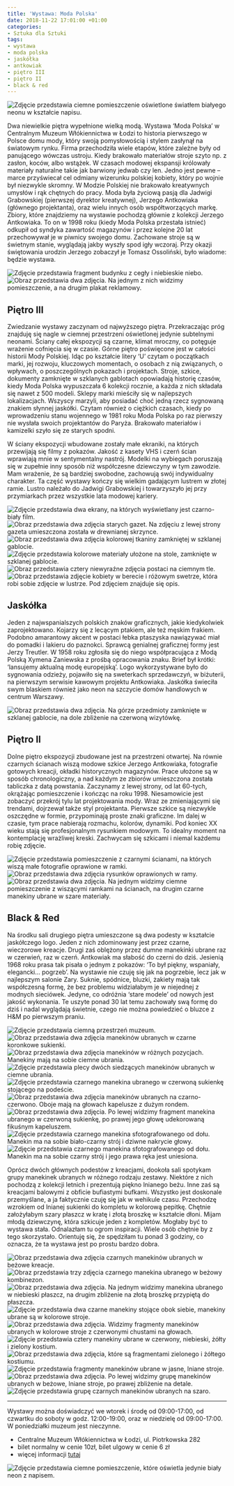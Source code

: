```yaml
---
title: 'Wystawa: Moda Polska'
date: 2018-11-22 17:01:00 +01:00
categories:
- Sztuka dla Sztuki
tags:
- wystawa
- moda polska
- jaskółka
- antkowiak
- piętro III
- piętro II
- black & red
---
```


![Zdjęcie przedstawia ciemne pomieszczenie oświetlone światłem białyego neonu w kształcie napisu.](https://assets2.ello.co/uploads/asset/attachment/8528320/ello-optimized-7b8afcba.jpg)

Dwa niewielkie piętra wypełnione wielką modą. Wystawa ‘Moda Polska’ w Centralnym Muzeum Włókiennictwa w Łodzi to historia pierwszego w Polsce domu mody, który swoją pomysłowością i stylem zasłynął na światowym rynku. Firma przechodziła wiele etapów, które zależne były od panującego wówczas ustroju. Kiedy brakowało materiałów stroje szyto np. z zasłon, koców, albo wstążek. W czasach modowej ekspansji królowały materiały naturalne takie jak barwiony jedwab czy len. Jedno jest pewne – marce przyświecał cel odmiany wizerunku polskiej kobiety, który po wojnie był niezwykle skromny. W Modzie Polskiej nie brakowało kreatywnych umysłów i rąk chętnych do pracy. Moda była życiową pasją dla Jadwigi Grabowskiej (pierwszej dyrektor kreatywnej), Jerzego Antkowiaka (głównego projektanta), oraz wielu innych osób współtworzących markę. 
Zbiory, które znajdziemy na wystawie pochodzą głównie z kolekcji Jerzego Antkowiaka. To on w 1998 roku (kiedy Moda Polska przestała istnieć) odkupił od syndyka zawartość magazynów i przez kolejne 20 lat przechowywał je w piwnicy swojego domu. Zachowane stroje są w świetnym stanie, wyglądają  jakby wyszły spod igły wczoraj. Przy okazji świętowania urodzin Jerzego zobaczył je Tomasz Ossoliński, było wiadome: będzie wystawa.

![Zdjęcie przedstawia fragment budynku z cegły i niebieskie niebo.](https://assets1.ello.co/uploads/asset/attachment/8528283/ello-optimized-df5910e2.jpg)
![Obraz przedstawia dwa zdjęcia. Na jednym z nich widzimy pomieszczenie, a na drugim plakat reklamowy.](https://assets0.ello.co/uploads/asset/attachment/8528286/ello-optimized-c56c6f6e.jpg)

## Piętro III

Zwiedzanie wystawy zaczynam od najwyższego piętra. Przekraczając próg znajduję się nagle w ciemnej przestrzeni oświetlonej jedynie subtelnymi neonami. Ściany całej ekspozycji są czarne, klimat mroczny, co potęguje wrażenie cofnięcia się w czasie. Górne piętro poświęcone jest w całości historii Mody Polskiej. Idąc po kształcie litery ‘U’ czytam o początkach marki, jej rozwoju, kluczowych momentach, o osobach z nią związanych, o wpływach, o poszczególnych pokazach i projektach. Stroje, szkice, dokumenty zamknięte w szklanych gablotach opowiadają historię czasów, kiedy Moda Polska wypuszczała 6 kolekcji rocznie, a każda z nich składała się nawet z 500 modeli. Sklepy marki mieściły się w najlepszych lokalizacjach. Wszyscy marzyli, aby posiadać choć jedną rzecz sygnowaną znakiem słynnej jaskółki. Czytam również o ciężkich czasach, kiedy po wprowadzeniu stanu wojennego w 1981 roku Moda Polska po raz pierwszy nie wysłała swoich projektantów do Paryża. Brakowało materiałów i kamizelki szyło się ze starych spodni.


W ściany ekspozycji wbudowane zostały małe ekraniki, na których przewijają się filmy z pokazów. Jakość z kasety VHS i czerń ścian wprawiają mnie w sentymentalny nastrój. Modelki na wybiegach poruszają się w zupełnie inny sposób niż współczesne dziewczyny w tym zawodzie. Mam wrażenie, że są bardziej swobodne, zachowują swój indywidualny charakter. Ta część wystawy kończy się wielkim gadającym lustrem w złotej ramie. Lustro należało do Jadwigi Grabowskiej i towarzyszyło jej przy przymiarkach przez wszystkie lata modowej kariery.

![Zdjęcie przedstawia dwa ekrany, na których wyświetlany jest czarno-biały film.](https://assets0.ello.co/uploads/asset/attachment/8528277/ello-optimized-97ae1185.jpg)
![Obraz przedstawia dwa zdjęcia starych gazet. Na zdjęciu z lewej strony gazeta umieszczona została w drewnianej skrzynce.](https://assets2.ello.co/uploads/asset/attachment/8528299/ello-optimized-0ab762d0.jpg)
![Obraz przedstawia dwa zdjęcia kolorowej tkaniny zamkniętej w szklanej gablocie.](https://assets2.ello.co/uploads/asset/attachment/8528300/ello-optimized-71ffa991.jpg)
![Zdjęcie przedstawia kolorowe materiały ułożone na stole, zamknięte w szklanej gablocie.](https://assets2.ello.co/uploads/asset/attachment/8528309/ello-optimized-0016706c.jpg)
![Obraz przedstawia cztery niewyraźne zdjęcia postaci na ciemnym tle.](https://assets0.ello.co/uploads/asset/attachment/8528408/ello-optimized-2ae09cf4.jpg)
![Obraz przedstawia zdjęcie kobiety w berecie i różowym swetrze, która robi sobie zdjęcie w lustrze. Pod zdjęciem znajduje się opis.](https://assets0.ello.co/uploads/asset/attachment/8528648/ello-optimized-c25ddd0c.jpg)

## Jaskółka

Jeden z najwspanialszych polskich znaków graficznych, jakie kiedykolwiek zaprojektowano. Kojarzy się z lecącym ptakiem, ale też męskim frakiem. Podobno amarantowy akcent w postaci łebka ptaszyska nawiązywać miał do pomadki i lakieru do paznokci. Sprawcą genialnej graficznej formy jest Jerzy Treutler. W 1958 roku zgłosiła się do niego współpracująca z Modą Polską Xymena Zaniewska z prośbą opracowania znaku. Brief był krótki: ‘lansujemy aktualną modę europejską’. Logo wykorzystywane było do sygnowania odzieży, pojawiło się na sweterkach sprzedawczyń, w biżuterii, na pierwszym serwisie kawowym projektu Antkowiaka. Jaskółka świeciła swym blaskiem również jako neon na szczycie domów handlowych w centrum Warszawy. 

![Obraz przedstawia dwa zdjęcia. Na górze przedmioty zamknięte w szklanej gablocie, na dole zbliżenie na czerwoną wizytówkę.](https://assets1.ello.co/uploads/asset/attachment/8528307/ello-optimized-578de915.jpg)

## Piętro II

Dolne piętro ekspozycji zbudowane jest na przestrzeni otwartej. Na równie czarnych ścianach wiszą modowe szkice Jerzego Antkowiaka, fotografie gotowych kreacji, okładki historycznych magazynów. Prace ułożone są w sposób chronologiczny, a nad każdym ze zbiorów umieszczona została tabliczka z datą powstania. Zaczynamy z lewej strony, od lat 60-tych, okrążając pomieszczenie i kończąc na roku 1998. Niesamowicie jest zobaczyć przekrój tylu lat projektowania mody. Wraz ze zmieniającymi się trendami, dojrzewał także styl projektanta. Pierwsze szkice są niezwykle oszczędne w formie, przypominają proste znaki graficzne. Im dalej w czasie, tym prace nabierają rozmachu, kolorów, dynamiki. Pod koniec XX wieku stają się profesjonalnym rysunkiem modowym. To idealny moment na kontemplację wrażliwej kreski. Zachwycam się szkicami i niemal każdemu robię zdjęcie. 

![Zdjęcie przedstawia pomieszczenie z czarnymi ścianami, na których wiszą małe fotografie oprawione w ramki.](https://assets0.ello.co/uploads/asset/attachment/8528376/ello-optimized-7c32946b.jpg)
![Obraz przedstawia dwa zdjęcia rysunków oprawionych w ramy.](https://assets1.ello.co/uploads/asset/attachment/8528485/ello-optimized-6ffbd8b3.jpg)
![Obraz przedstawia dwa zdjęcia. Na jednym widzimy ciemne pomieszczenie z wiszącymi ramkami na ścianach, na drugim czarne manekiny ubrane w szare materiały.](https://assets0.ello.co/uploads/asset/attachment/8528394/ello-optimized-3019a2a3.jpg)

## Black & Red

Na środku sali drugiego piętra umieszczone są dwa podesty w kształcie jaskółczego logo. Jeden z nich zdominowany jest przez czarne, wieczorowe kreacje. Drugi zaś oblężony przez dumne manekinki ubrane raz w czerwień, raz w czerń. Antkowiak ma słabość do czerni do dziś. Jesienią 1968 roku prasa tak pisała o jednym z pokazów: ‘To był piękny, wspaniały, elegancki… pogrzeb’. Na wystawie nie czuję się jak na pogrzebie, lecz jak w najlepszym salonie Zary. Suknie, spódnice, bluzki, żakiety mają tak współczesną formę, że bez problemu widziałabym je w niejednej z modnych sieciówek. Jedyne, co odróżnia ‘stare modele’ od nowych jest jakość wykonania. Te uszyte ponad 30 lat temu zachowały swą formę do dziś i nadal wyglądają świetnie, czego nie można powiedzieć o bluzce z H&M po pierwszym praniu. 

![Zdjęcie przedstawia ciemną przestrzeń muzeum.](https://assets1.ello.co/uploads/asset/attachment/8528443/ello-optimized-58a6434e.jpg)
![Obraz przedstawia dwa zdjęcia manekinów ubranych w czarne koronkowe sukienki.](https://assets2.ello.co/uploads/asset/attachment/8528445/ello-optimized-d630b292.jpg)
![Obraz przedstawia dwa zdjęcia manekinów w różnych pozycjach. Manekiny mają na sobie ciemne ubrania.](https://assets0.ello.co/uploads/asset/attachment/8528448/ello-optimized-2799bc63.jpg)
![Zdjęcie przedstawia plecy dwóch siedzących manekinów ubranych w ciemne ubrania.](https://assets0.ello.co/uploads/asset/attachment/8528459/ello-optimized-2ba26ce4.jpg)
![Zdjęcie przedstawia czarnego manekina ubranego w czerwoną sukienkę stojącego na podeście.](https://assets0.ello.co/uploads/asset/attachment/8528469/ello-optimized-b26db85d.jpg)
![Obraz przedstawia dwa zdjęcia manekinów ubranych na czarno-czerwono. Oboje mają na głowach kapelusze z dużym rondem.](https://assets2.ello.co/uploads/asset/attachment/8528442/ello-optimized-9cea696c.jpg)
![Obraz przedstawia dwa zdjęcia. Po lewej widzimy fragment manekina ubranego w czerwoną sukienkę, po prawej jego głowę udekorowaną fikuśnym kapeluszem.](https://assets1.ello.co/uploads/asset/attachment/8528455/ello-optimized-6d5cc426.jpg)
![Zdjęcie przedstawia czarnego manekina sfotografowanego od dołu. Manekin ma na sobie biało-czarny strój i dziwne nakrycie głowy.](https://assets1.ello.co/uploads/asset/attachment/8528468/ello-optimized-23855e1a.jpg)
![Zdjęcie przedstawia czarnego manekina sfotografowanego od dołu. Manekin ma na sobie czarny strój i jego prawa ręka jest uniesiona.](https://assets0.ello.co/uploads/asset/attachment/8528478/ello-optimized-daa4a50c.jpg)

Oprócz dwóch głównych podestów z kreacjami, dookoła sali spotykam grupy manekinek ubranych w różnego rodzaju zestawy. Niektóre z nich pochodzą z kolekcji letnich i prezentują piękno lnianego beżu. Inne zaś są kreacjami balowymi z obficie bufiastymi bufkami. Wszystko jest doskonale przemyślane, a ja faktycznie czuję się jak w wehikule czasu. Przechodzę wzrokiem od lnianej sukienki do kompletu w kolorową pepitkę. Chętnie założyłabym szary płaszcz w kratę i złotą broszkę w kształcie dłoni. Mijam młodą dziewczynę, która szkicuje jeden z kompletów. Mogłaby być to wystawa stała. Odnalazłam tu ogrom inspiracji. Wiele osób chętnie by z tego skorzystało. Orientuję się, że spędziłam tu ponad 3 godziny, co oznacza, że ta wystawa jest po prostu bardzo dobra.

![Obraz przedstawia dwa zdjęcia czarnych manekinów ubranych w beżowe kreacje.](https://assets1.ello.co/uploads/asset/attachment/8528454/ello-optimized-90dcf483.jpg)
![Obraz przedstawia trzy zdjęcia czarnego manekina ubranego w beżowy kombinezon.](https://assets0.ello.co/uploads/asset/attachment/8528446/ello-optimized-b2bfc900.jpg)
![Obraz przedstawia dwa zdjęcia. Na jednym widzimy manekina ubranego w niebieski płaszcz, na drugim zbliżenie na złotą broszkę przypiętą do płaszcza.](https://assets1.ello.co/uploads/asset/attachment/8528440/ello-optimized-2b3a7213.jpg)
![Zdjęcie przedstawia dwa czarne manekiny stojące obok siebie, manekiny ubrane są w kolorowe stroje.](https://assets1.ello.co/uploads/asset/attachment/8528477/ello-optimized-088586da.jpg)
![Obraz przedstawia dwa zdjęcia. Widzimy fragmenty manekinów ubranych w kolorowe stroje z czerwonymi chustami na głowach.](https://assets1.ello.co/uploads/asset/attachment/8528464/ello-optimized-f95e6aed.jpg)
![Zdjęcie przedstawia cztery manekiny ubrane w czerwony, niebieski, żółty i zielony kostium.](https://assets0.ello.co/uploads/asset/attachment/8528482/ello-optimized-6c2a50d1.jpg)
![Obraz przedstawia dwa zdjęcia, które są fragmentami zielonego i żółtego kostiumu.](https://assets0.ello.co/uploads/asset/attachment/8528475/ello-optimized-b5343a61.jpg)
![Zdjęcie przedstawia fragmenty manekinów ubrane w jasne, lniane stroje.](https://assets2.ello.co/uploads/asset/attachment/8528479/ello-optimized-32f7610c.jpg)
![Obraz przedstawia dwa zdjęcia. Po lewej widzimy grupę manekinów ubranych w beżowe, lniane stroje, po prawej zbliżenie na detale.](https://assets2.ello.co/uploads/asset/attachment/8528458/ello-optimized-2f954185.jpg)
![Zdjęcie przedstawia grupę czarnych manekinów ubranych na szaro.](https://assets1.ello.co/uploads/asset/attachment/8528480/ello-optimized-0d16eac0.jpg)

-------------------

Wystawy można doświadczyć we wtorek i środę od 09:00-17:00, od czwartku do soboty w godz. 12:00-19:00, oraz w niedzielę od 09:00-17:00. W poniedziałki muzeum jest nieczynne.

* Centralne Muzeum Włókiennictwa w Łodzi, ul. Piotrkowska 282
* bilet normalny w cenie 10zł, bilet ulgowy w cenie 6 zł
* więcej informacji [tutaj](http://www.muzeumwlokiennictwa.pl/wydarzenie/wybrane/jerzy-antkowiak-moda-polska,73) 

![Zdjęcie przedstawia ciemne pomieszczenie, które oświetla jedynie biały neon z napisem.](https://assets2.ello.co/uploads/asset/attachment/8528444/ello-optimized-c589c310.jpg)